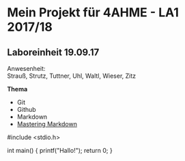 # Mein Projekt für 4AHME - LA1 2017/18

## Laboreinheit 19.09.17

Anwesenheit:  
Strauß, Strutz, Tuttner, Uhl, Waltl, Wieser, Zitz

**Thema**
* Git
* Github
* Markdown
* [Mastering Markdown](https://guides.github.com/features/mastering-markdown/)



#include <stdio.h>

int main()
{
printf("Hallo!");
return 0;
}
